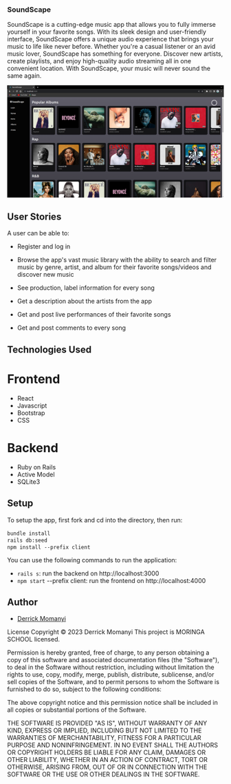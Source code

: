 ### SoundScape
SoundScape is a cutting-edge music app that allows you to fully immerse yourself in your favorite songs. With its sleek design and user-friendly interface, SoundScape offers a unique audio experience that brings your music to life like never before. Whether you're a casual listener or an avid music lover, SoundScape has something for everyone. Discover new artists, create playlists, and enjoy high-quality audio streaming all in one convenient location. With SoundScape, your music will never sound the same again.

![Home Page](https://github.com/derrickmomanyi/SoundScape/blob/main/images/Home.png?raw=true)

## User Stories
A user can be able to:

- Register and log in
- Browse the app's vast music library with the ability to search and filter music by genre, artist, and album
 for their favorite songs/videos and discover new music

- See production, label information for every song

- Get a description about the artists from the app

- Get and post live performances of their favorite songs

- Get and post comments to every song 





 ## Technologies Used
# Frontend
- React
- Javascript
- Bootstrap
- CSS

# Backend
- Ruby on Rails
- Active Model 
- SQLite3


## Setup

To setup the app, first fork and cd into the directory, then run:

```
bundle install
rails db:seed
npm install --prefix client
```

You can use the following commands to run the application:

- ```rails s```: run the backend on http://localhost:3000
- ```npm start``` --prefix client: run the frontend on http://localhost:4000





## Author
- [Derrick Momanyi](https://github.com/derrickmomanyi)

License
Copyright © 2023 Derrick Momanyi This project is MORINGA SCHOOL licensed.

Permission is hereby granted, free of charge, to any person obtaining a copy of this software and associated documentation files (the "Software"), to deal in the Software without restriction, including without limitation the rights to use, copy, modify, merge, publish, distribute, sublicense, and/or sell copies of the Software, and to permit persons to whom the Software is furnished to do so, subject to the following conditions:

The above copyright notice and this permission notice shall be included in all copies or substantial portions of the Software.

THE SOFTWARE IS PROVIDED "AS IS", WITHOUT WARRANTY OF ANY KIND, EXPRESS OR IMPLIED, INCLUDING BUT NOT LIMITED TO THE WARRANTIES OF MERCHANTABILITY, FITNESS FOR A PARTICULAR PURPOSE AND NONINFRINGEMENT. IN NO EVENT SHALL THE AUTHORS OR COPYRIGHT HOLDERS BE LIABLE FOR ANY CLAIM, DAMAGES OR OTHER LIABILITY, WHETHER IN AN ACTION OF CONTRACT, TORT OR OTHERWISE, ARISING FROM, OUT OF OR IN CONNECTION WITH THE SOFTWARE OR THE USE OR OTHER DEALINGS IN THE SOFTWARE.